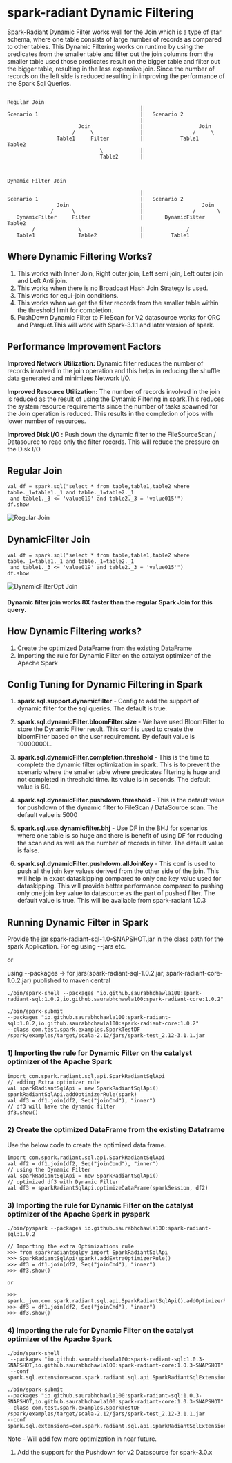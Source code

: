 # spark-radiant Dynamic Filtering

Spark-Radiant Dynamic Filter works well for the Join which is a type of star schema, where one table consists of
large number of records as compared to other tables. This Dynamic Filtering works on runtime by using the predicates
from the smaller table and filter out the join columns from the smaller table used those predicates result
on the bigger table and filter out the bigger table, resulting in the less expensive join. Since the number of 
records on the left side is reduced resulting in improving the performance of the Spark Sql Queries.

````

Regular Join
                                           |
Scenario 1                                 |   Scenario 2
                                           |
                       Join                |                  Join
                     /     \               |                /     \
                Table1     Filter          |            Table1    Table2
                              \            |
                              Table2       |



Dynamic Filter Join

                                           |
Scenario 1                                 |   Scenario 2
                Join                       |                   Join
              /      \                     |                /       \
   DynamicFilter     Filter                |       DynamicFilter   Table2
        /              \                   |              /
   Table1              Table2              |         Table1

````

## Where Dynamic Filtering Works?

1) This works with Inner Join, Right outer join, Left semi join, Left outer join and Left Anti join.
2) This works when there is no Broadcast Hash Join Strategy is used.
3) This works for equi-join conditions.   
4) This works when we get the filter records from the smaller table within the threshold limit for completion.
5) PushDown Dynamic Filter to FileScan for V2 datasource works for ORC and Parquet.This will work with 
   Spark-3.1.1 and later version of spark.

## Performance Improvement Factors

**Improved Network Utilization:**
Dynamic filter reduces the number of records involved in the join operation and this helps in reducing
the shuffle data generated and minimizes Network I/O.

**Improved Resource Utilization:**
The number of records involved in the join is reduced as the result of using the Dynamic Filtering in spark.This
reduces the system resource requirements since the number of tasks spawned for the Join operation is reduced.
This results in the completion of jobs with lower number of resources.

**Improved Disk I/O :**
Push down the dynamic filter to the FileSourceScan / Datasource to read only the filter records.
This will reduce the pressure on the Disk I/O.

## Regular Join

```
val df = spark.sql("select * from table,table1,table2 where table._1=table1._1 and table._1=table2._1 
 and table1._3 <= 'value019' and table2._3 = 'value015'")
df.show 
```

![Regular Join](Snapshots/NormalJoin.png)


## DynamicFilter Join

```
val df = spark.sql("select * from table,table1,table2 where table._1=table1._1 and table._1=table2._1 
 and table1._3 <= 'value019' and table2._3 = 'value015'")
df.show
```

![DynamicFilterOpt Join](Snapshots/DynamicFilterOpt.png)

#### Dynamic filter join works 8X faster than the regular Spark Join for this query.

## How Dynamic Filtering works?
1) Create the optimized DataFrame from the existing DataFrame
2) Importing the rule for Dynamic Filter on the catalyst optimizer of the Apache Spark

## Config Tuning for Dynamic Filtering in Spark

1) **spark.sql.support.dynamicfilter** - Config to add the support of dynamic filter for the sql queries. The default is true.

2) **spark.sql.dynamicFilter.bloomFilter.size** - We have used BloomFilter to store the Dynamic Filter result. This conf is
   used to create the bloomFilter based on the user requirement. By default value is 10000000L.

3) **spark.sql.dynamicFilter.completion.threshold** - This is the time to complete the dynamic filter optimization in spark.
   This is to prevent the scenario where the smaller table where predicates filtering is huge and not completed in threshold
   time. Its value is in seconds. The default value is 60.

4) **spark.sql.dynamicFilter.pushdown.threshold** - This is the default value for pushdown of the dynamic filter to
   FileScan / DataSource scan. The default value is 5000

5) **spark.sql.use.dynamicfilter.bhj** - Use DF in the BHJ for scenarios where one table is so huge and there is
   benefit of using DF for reducing the scan and as well as the number of records in filter. The default value is false.

6) **spark.sql.dynamicFilter.pushdown.allJoinKey** - This conf is used to push all the join key values derived from the
   other side of the join. This will help in exact dataskipping compared to only one key value used for dataskipping.
   This will provide better performance compared to pushing only one join key value to datasource as the part
   of pushed filter. The default value is true. This will be available from spark-radiant 1.0.3

## Running Dynamic Filter in Spark
Provide the jar spark-radiant-sql-1.0-SNAPSHOT.jar in the class path for the spark Application. For eg using --jars etc.

or

using --packages -> for jars(spark-radiant-sql-1.0.2.jar, spark-radiant-core-1.0.2.jar) published to maven central

```
./bin/spark-shell --packages "io.github.saurabhchawla100:spark-radiant-sql:1.0.2,io.github.saurabhchawla100:spark-radiant-core:1.0.2"

./bin/spark-submit
--packages "io.github.saurabhchawla100:spark-radiant-sql:1.0.2,io.github.saurabhchawla100:spark-radiant-core:1.0.2"
--class com.test.spark.examples.SparkTestDF /spark/examples/target/scala-2.12/jars/spark-test_2.12-3.1.1.jar

```

### 1) Importing the rule for Dynamic Filter on the catalyst optimizer of the Apache Spark

```
import com.spark.radiant.sql.api.SparkRadiantSqlApi
// adding Extra optimizer rule
val sparkRadiantSqlApi = new SparkRadiantSqlApi()
sparkRadiantSqlApi.addOptimizerRule(spark)
val df3 = df1.join(df2, Seq("joinCnd"), "inner")
// df3 will have the dynamic filter
df3.show()
```

### 2) Create the optimized DataFrame from the existing Dataframe
Use the below code to create the optimized data frame.
```
import com.spark.radiant.sql.api.SparkRadiantSqlApi
val df2 = df1.join(df2, Seq("joinCond"), "inner")
// using the Dynamic Filter
val sparkRadiantSqlApi = new SparkRadiantSqlApi()
// optimized df3 with Dynamic Filter
val df3 = sparkRadiantSqlApi.optimizeDataFrame(sparkSession, df2)
```

### 3) Importing the rule for Dynamic Filter on the catalyst optimizer of the Apache Spark in pyspark

```
./bin/pyspark --packages io.github.saurabhchawla100:spark-radiant-sql:1.0.2

// Importing the extra Optimizations rule
>>> from sparkradiantsqlpy import SparkRadiantSqlApi
>>> SparkRadiantSqlApi(spark).addExtraOptimizerRule()
>>> df3 = df1.join(df2, Seq("joinCnd"), "inner")
>>> df3.show()

or 

>>> spark._jvm.com.spark.radiant.sql.api.SparkRadiantSqlApi().addOptimizerRule(spark._jsparkSession)
>>> df3 = df1.join(df2, Seq("joinCnd"), "inner")
>>> df3.show()
```

### 4) Importing the rule for Dynamic Filter on the catalyst optimizer of the Apache Spark
```
./bin/spark-shell
 --packages "io.github.saurabhchawla100:spark-radiant-sql:1.0.3-SNAPSHOT,io.github.saurabhchawla100:spark-radiant-core:1.0.3-SNAPSHOT"
 --conf spark.sql.extensions=com.spark.radiant.sql.api.SparkRadiantSqlExtension

./bin/spark-submit
--packages "io.github.saurabhchawla100:spark-radiant-sql:1.0.3-SNAPSHOT,io.github.saurabhchawla100:spark-radiant-core:1.0.3-SNAPSHOT"
--class com.test.spark.examples.SparkTestDF /spark/examples/target/scala-2.12/jars/spark-test_2.12-3.1.1.jar
--conf spark.sql.extensions=com.spark.radiant.sql.api.SparkRadiantSqlExtension

```

Note - Will add few more optimization in near future.
1) Add the support for the Pushdown for v2 Datasource for spark-3.0.x
